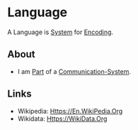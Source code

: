 # Language

A Language is [System](60052.md) for [Encoding](60079.md).

## About

- I am [Part](60084.md) of a [Communication-System](1000020002.md).

## Links

- Wikipedia: [Https://En.WikiPedia.Org](https://en.wikipedia.org/wiki/Language)
- Wikidata: [Https://WikiData.Org](https://wikidata.org/wiki/Q315)
